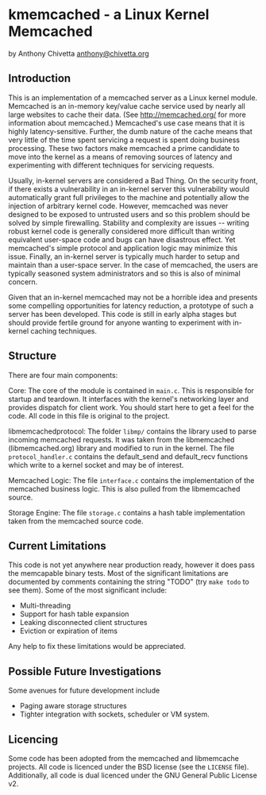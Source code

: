 kmemcached - a Linux Kernel Memcached
================
by Anthony Chivetta <anthony@chivetta.org>

Introduction
------------

This is an implementation of a memcached server as a Linux kernel module.
Memcached is an in-memory key/value cache service used by nearly all large
websites to cache their data.  (See http://memcached.org/ for more information
about memcached.)  Memcached's use case means that it is highly
latency-sensitive.  Further, the dumb nature of the cache means that very little
of the time spent servicing a request is spent doing business processing.  These
two factors make memcached a prime candidate to move into the kernel as a means
of removing sources of latency and experimenting with different techniques for
servicing requests.

Usually, in-kernel servers are considered a Bad Thing.  On the security front,
if there exists a vulnerability in an in-kernel server this vulnerability would
automatically grant full privileges to the machine and potentially allow the
injection of arbitrary kernel code.  However, memcached was never designed to be
exposed to untrusted users and so this problem should be solved by simple
firewalling.  Stability and complexity are issues -- writing robust kernel code
is generally considered more difficult than writing equivalent user-space code
and bugs can have disastrous effect.  Yet memcached's simple protocol and
application logic may minimize this issue.  Finally, an in-kernel server is
typically much harder to setup and maintain than a user-space server.  In the
case of memcached, the users are typically seasoned system administrators and so
this is also of minimal concern.

Given that an in-kernel memcached may not be a horrible idea and presents some
compelling opportunities for latency reduction, a prototype of such a server has
been developed.  This code is still in early alpha stages but should provide
fertile ground for anyone wanting to experiment with in-kernel caching
techniques.

Structure
---------

There are four main components:

Core: The core of the module is contained in `main.c`.  This is responsible for
startup and teardown.  It interfaces with the kernel's networking layer and
provides dispatch for client work.  You should start here to get a feel for the
code.  All code in this file is original to the project.

libmemcachedprotocol: The folder `libmp/` contains the library used to parse
incoming memcached requests.  It was taken from the libmemcached
(libmemcached.org) library and modified to run in the kernel.  The file
`protocol_handler.c` contains the default_send and default_recv functions which
write to a kernel socket and may be of interest.

Memcached Logic: The file `interface.c` contains the implementation of the
memcached business logic.  This is also pulled from the libmemcached source.

Storage Engine: The file `storage.c` contains a hash table implementation taken
from the memcached source code. 

Current Limitations
-------------------

This code is not yet anywhere near production ready, however it does pass the
memcapable binary tests.  Most of the significant limitations are documented by
comments containing the string "TODO" (try `make todo` to see them).  Some of
the most significant include:

 - Multi-threading
 - Support for hash table expansion
 - Leaking disconnected client structures
 - Eviction or expiration of items

Any help to fix these limitations would be appreciated.

Possible Future Investigations
------------------------------

Some avenues for future development include

 - Paging aware storage structures
 - Tighter integration with sockets, scheduler or VM system.

Licencing
---------

Some code has been adopted from the memcached and libmemcache projects.  All
code is licenced under the BSD license (see the `LICENSE` file).  Additionally,
all code is dual licenced under the GNU General Public License v2.
